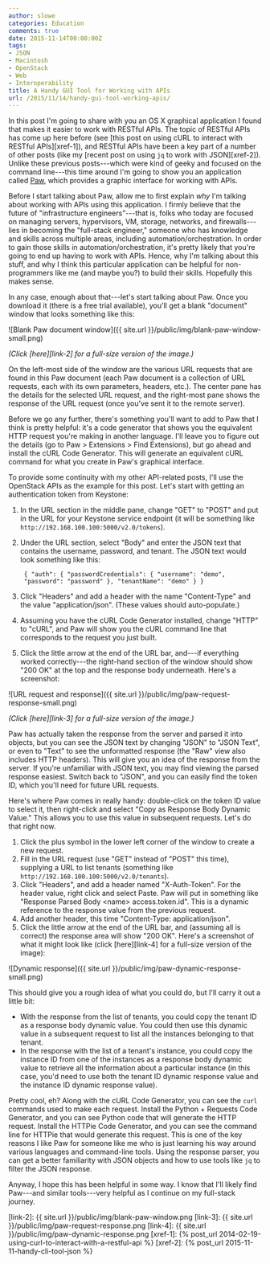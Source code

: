 ```yaml
---
author: slowe
categories: Education
comments: true
date: 2015-11-14T00:00:00Z
tags:
- JSON
- Macintosh
- OpenStack
- Web
- Interoperability
title: A Handy GUI Tool for Working with APIs
url: /2015/11/14/handy-gui-tool-working-apis/
---
```


In this post I'm going to share with you an OS X graphical application I found that makes it easier to work with RESTful APIs. The topic of RESTful APIs has come up here before (see [this post on using cURL to interact with RESTful APIs][xref-1]), and RESTful APIs have been a key part of a number of other posts (like my [recent post on using `jq` to work with JSON][xref-2]). Unlike these previous posts---which were kind of geeky and focused on the command line---this time around I'm going to show you an application called [Paw][link-1], which provides a graphic interface for working with APIs.

Before I start talking about Paw, allow me to first explain _why_ I'm talking about working with APIs using this application. I firmly believe that the future of "infrastructure engineers"---that is, folks who today are focused on managing servers, hypervisors, VM, storage, networks, and firewalls---lies in becoming the "full-stack engineer," someone who has knowledge and skills across multiple areas, including automation/orchestration. In order to gain those skills in automation/orchestration, it's pretty likely that you're going to end up having to work with APIs. Hence, why I'm talking about this stuff, and why I think this particular application can be helpful for non-programmers like me (and maybe you?) to build their skills. Hopefully this makes sense.

In any case, enough about that---let's start talking about Paw. Once you download it (there is a free trial available), you'll get a blank "document" window that looks something like this:

![Blank Paw document window]({{ site.url }}/public/img/blank-paw-window-small.png)

_(Click [here][link-2] for a full-size version of the image.)_

On the left-most side of the window are the various URL requests that are found in this Paw document (each Paw document is a collection of URL requests, each with its own parameters, headers, etc.). The center pane has the details for the selected URL request, and the right-most pane shows the response of the URL request (once you've sent it to the remote server).

Before we go any further, there's something you'll want to add to Paw that I think is pretty helpful: it's a code generator that shows you the equivalent HTTP request you're making in another language. I'll leave you to figure out the details (go to Paw &gt; Extensions &gt; Find Extensions), but go ahead and install the cURL Code Generator. This will generate an equivalent cURL command for what you create in Paw's graphical interface.

To provide some continuity with my other API-related posts, I'll use the OpenStack APIs as the example for this post. Let's start with getting an authentication token from Keystone:

1. In the URL section in the middle pane, change "GET" to "POST" and put in the URL for your Keystone service endpoint (it will be something like `http://192.168.100.100:5000/v2.0/tokens`).
2. Under the URL section, select "Body" and enter the JSON text that contains the username, password, and tenant. The JSON text would look something like this:

        { "auth": { "passwordCredentials": { "username": "demo",
        "password": "password" }, "tenantName": "demo" } }

3. Click "Headers" and add a header with the name "Content-Type" and the value "application/json". (These values should auto-populate.)
4. Assuming you have the cURL Code Generator installed, change "HTTP" to "cURL", and Paw will show you the cURL command line that corresponds to the request you just built.
5. Click the little arrow at the end of the URL bar, and---if everything worked correctly---the right-hand section of the window should show "200 OK" at the top and the response body underneath. Here's a screenshot:

![URL request and response]({{ site.url }}/public/img/paw-request-response-small.png)

_(Click [here][link-3] for a full-size version of the image.)_

Paw has actually taken the response from the server and parsed it into objects, but you can see the JSON text by changing "JSON" to "JSON Text", or even to "Text" to see the unformatted response (the "Raw" view also includes HTTP headers). This will give you an idea of the response from the server. If you're unfamiliar with JSON text, you may find viewing the parsed response easiest. Switch back to "JSON", and you can easily find the token ID, which you'll need for future URL requests.

Here's where Paw comes in really handy: double-click on the token ID value to select it, then right-click and select "Copy as Response Body Dynamic Value." This allows you to use this value in subsequent requests. Let's do that right now.

1. Click the plus symbol in the lower left corner of the window to create a new request.
2. Fill in the URL request (use "GET" instead of "POST" this time), supplying a URL to list tenants (something like `http://192.168.100.100:5000/v2.0/tenants`).
3. Click "Headers", and add a header named "X-Auth-Token". For the header value, right click and select Paste. Paw will put in something like "Response Parsed Body &lt;name&gt; access.token.id". This is a dynamic reference to the response value from the previous request.
4. Add another header, this time "Content-Type: application/json".
5. Click the little arrow at the end of the URL bar, and (assuming all is correct) the response area will show "200 OK". Here's a screenshot of what it might look like (click [here][link-4] for a full-size version of the image):

![Dynamic response]({{ site.url }}/public/img/paw-dynamic-response-small.png)

This should give you a rough idea of what you could do, but I'll carry it out a little bit:

* With the response from the list of tenants, you could copy the tenant ID as a response body dynamic value. You could then use this dynamic value in a subsequent request to list all the instances belonging to that tenant.
* In the response with the list of a tenant's instance, you could copy the instance ID from one of the instances as a response body dynamic value to retrieve all the information about a particular instance (in this case, you'd need to use both the tenant ID dynamic response value and the instance ID dynamic response value).

Pretty cool, eh? Along with the cURL Code Generator, you can see the `curl` commands used to make each request. Install the Python + Requests Code Generator, and you can see Python code that will generate the HTTP request. Install the HTTPie Code Generator, and you can see the command line for HTTPie that would generate this request. This is one of the key reasons I like Paw for someone like me who is just learning his way around various languages and command-line tools. Using the response parser, you can get a better familiarity with JSON objects and how to use tools like `jq` to filter the JSON response.

Anyway, I hope this has been helpful in some way. I know that I'll likely find Paw---and similar tools---very helpful as I continue on my full-stack journey.



[link-1]: https://luckymarmot.com/paw
[link-2]: {{ site.url }}/public/img/blank-paw-window.png
[link-3]: {{ site.url }}/public/img/paw-request-response.png
[link-4]: {{ site.url }}/public/img/paw-dynamic-response.png
[xref-1]: {% post_url 2014-02-19-using-curl-to-interact-with-a-restful-api %}
[xref-2]: {% post_url 2015-11-11-handy-cli-tool-json %}
